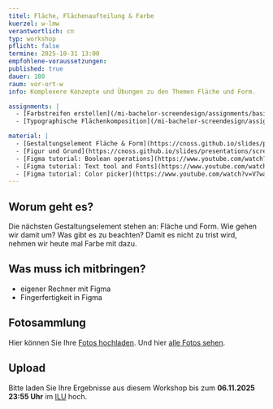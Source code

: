 ```yaml
---
titel: Fläche, Flächenaufteilung & Farbe
kuerzel: w-lmw
verantwortlich: cn
typ: workshop
pflicht: false
termine: 2025-10-31 13:00
empfohlene-voraussetzungen:
published: true
dauer: 180
raum: vor-ort-w
info: Komplexere Konzepte und Übungen zu den Themen Fläche und Form.

assignments: |
  - [Farbstreifen erstellen](/mi-bachelor-screendesign/assignments/basics-farbklima/)
  - [Typographische Flächenkomposition](/mi-bachelor-screendesign/assignments/basics-typo-shapes/)

material: |
  - [Gestaltungselement Fläche & Form](https://cnoss.github.io/slides/presentations/screendesign/flaeche-und-form/)
  - [Figur und Grund](https://cnoss.github.io/slides/presentations/screendesign/figur-und-grund/)
  - [Figma tutorial: Boolean operations](https://www.youtube.com/watch?v=kH14-N_c5go)
  - [Figma tutorial: Text tool and Fonts](https://www.youtube.com/watch?v=5i-ebNTjad8)
  - [Figma tutorial: Color picker](https://www.youtube.com/watch?v=V7waqacFYZs)
---
```


## Worum geht es?

Die nächsten Gestaltungselement stehen an: Fläche und Form. Wie gehen wir damit um? Was gibt es zu beachten? Damit es nicht zu trist wird, nehmen wir heute mal Farbe mit dazu.

## Was muss ich mitbringen?
- eigener Rechner mit Figma
- Fingerfertigkeit in Figma


## Fotosammlung
Hier können Sie Ihre [Fotos hochladen](https://th-koeln.sciebo.de/s/bVNKhk77ek5VCCB). Und hier [alle Fotos sehen](https://th-koeln.sciebo.de/s/0ylgGBsLsf9qr5R).

## Upload

Bitte laden Sie Ihre Ergebnisse aus diesem Workshop bis zum **06.11.2025 23:55 Uhr** im [ILU](https://ilu.th-koeln.de/ilias.php?baseClass=ilexercisehandlergui&cmdNode=cw:nq&cmdClass=ilObjExerciseGUI&cmd=showOverview&ref_id=679319&mode=ongoing&from_overview=1) hoch.
